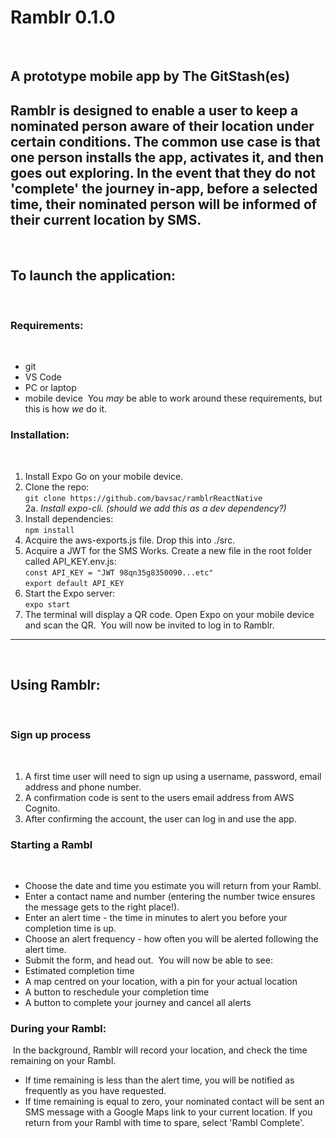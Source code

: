 # Ramblr 0.1.0
​
## A prototype mobile app by The GitStash(es)
​
Ramblr is designed to enable a user to keep a nominated person aware of their location under certain conditions. The common use case is that one person installs the app, activates it, and then goes out exploring. In the event that they do not 'complete' the journey in-app, before a selected time, their nominated person will be informed of their current location by SMS.
​
---
​
## To launch the application:
​
### Requirements:
​
- git
- VS Code
- PC or laptop
- mobile device
​
You _may_ be able to work around these requirements, but this is how _we_ do it.
​
### Installation:
​
1. Install Expo Go on your mobile device.
2. Clone the repo:  
   `git clone https://github.com/bavsac/ramblrReactNative`  
   2a. _Install expo-cli. (should we add this as a dev dependency?)_
3. Install dependencies:  
   `npm install`
4. Acquire the aws-exports.js file. Drop this into ./src.
5. Acquire a JWT for the SMS Works. Create a new file in the root folder called API_KEY.env.js:  
   `const API_KEY = "JWT 98qn35g8350090...etc"`  
   `export default API_KEY`
6. Start the Expo server:  
   `expo start`
7. The terminal will display a QR code. Open Expo on your mobile device and scan the QR.
​
You will now be invited to log in to Ramblr.
​
---
​
## Using Ramblr:
​
### Sign up process
​
1. A first time user will need to sign up using a username, password, email address and phone number.
2. A confirmation code is sent to the users email address from AWS Cognito.
3. After confirming the account, the user can log in and use the app.
​
### Starting a Rambl
​
- Choose the date and time you estimate you will return from your Rambl.
- Enter a contact name and number (entering the number twice ensures the message gets to the right place!).
- Enter an alert time - the time in minutes to alert you before your completion time is up.
- Choose an alert frequency - how often you will be alerted following the alert time.
- Submit the form, and head out.
​
You will now be able to see:
​
- Estimated completion time
- A map centred on your location, with a pin for your actual location
- A button to reschedule your completion time
- A button to complete your journey and cancel all alerts
​
### During your Rambl:
​
In the background, Ramblr will record your location, and check the time remaining on your Rambl.
​
- If time remaining is less than the alert time, you will be notified as frequently as you have requested.
- If time remaining is equal to zero, your nominated contact will be sent an SMS message with a Google Maps link to your current location.
​
If you return from your Rambl with time to spare, select 'Rambl Complete'.
